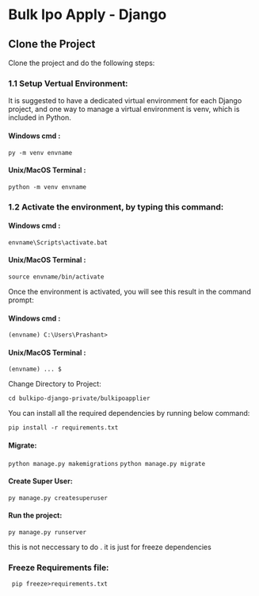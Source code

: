# Bulk Ipo Apply - Django

## Clone the Project
Clone the project and  do the following steps:

### 1.1 Setup Vertual Environment:

It is suggested to have a dedicated virtual environment for each Django project, and one way to manage a virtual environment is venv, which is included in Python.

#### Windows cmd : 
` py -m venv envname `

#### Unix/MacOS Terminal : 
` python -m venv envname `

### 1.2 Activate the environment, by typing this command:

#### Windows cmd :
` envname\Scripts\activate.bat `

#### Unix/MacOS Terminal : 
` source envname/bin/activate `

Once the environment is activated, you will see this result in the command prompt:

#### Windows cmd :

` (envname) C:\Users\Prashant> `

#### Unix/MacOS Terminal : 
` (envname) ... $ `



Change Directory to Project:

`cd bulkipo-django-private/bulkipoapplier`


You can install all the required dependencies by running below command:

` pip install -r requirements.txt `

#### Migrate:

`python manage.py makemigrations`
`python manage.py migrate`

#### Create Super User:

`py manage.py createsuperuser`

#### Run the project:
` py manage.py runserver `

this is not neccessary to do . it is just for freeze dependencies
### Freeze Requirements file:


` pip freeze>requirements.txt`
